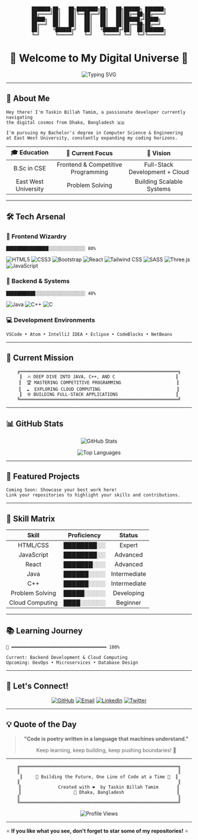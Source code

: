 <div align="center">
  
  ```
  ███████╗██╗   ██╗████████╗██╗   ██╗██████╗ ███████╗
  ██╔════╝██║   ██║╚══██╔══╝██║   ██║██╔══██╗██╔════╝
  █████╗  ██║   ██║   ██║   ██║   ██║██████╔╝█████╗  
  ██╔══╝  ██║   ██║   ██║   ██║   ██║██╔══██╗██╔══╝  
  ██║     ╚██████╔╝   ██║   ╚██████╔╝██║  ██║███████╗
  ╚═╝      ╚═════╝    ╚═╝    ╚═════╝ ╚═╝  ╚═╝╚══════╝
  ```

  # 🌌 Welcome to My Digital Universe 🌌
  
  <img src="https://readme-typing-svg.herokuapp.com?font=Fira+Code&pause=1000&color=00D9FF&center=true&vCenter=true&width=500&lines=Full+Stack+Developer+In+Progress;Problem+Solver;Code+Architect;Forever+Learning" alt="Typing SVG" />

</div>

---

## 👋 About Me

```
Hey there! I'm Taskin Billah Tamim, a passionate developer currently navigating 
the digital cosmos from Dhaka, Bangladesh 🇧🇩

I'm pursuing my Bachelor's degree in Computer Science & Engineering 
at East West University, constantly expanding my coding horizons.
```

<div align="center">

| 🎓 Education | 💼 Current Focus | 🚀 Vision |
|:---:|:---:|:---:|
| B.Sc in CSE | Frontend & Competitive Programming | Full-Stack Development + Cloud |
| East West University | Problem Solving | Building Scalable Systems |

</div>

---

## 🛠️ Tech Arsenal

### 🎨 Frontend Wizardry
```
████████████████░░░░░░░░░░░░░░ 80%
```
![HTML5](https://img.shields.io/badge/HTML5-E34C26?style=for-the-badge&logo=html5&logoColor=white)
![CSS3](https://img.shields.io/badge/CSS3-1572B6?style=for-the-badge&logo=css3&logoColor=white)
![Bootstrap](https://img.shields.io/badge/Bootstrap-7952B3?style=for-the-badge&logo=bootstrap&logoColor=white)
![React](https://img.shields.io/badge/React-61DAFB?style=for-the-badge&logo=react&logoColor=black)
![Tailwind CSS](https://img.shields.io/badge/Tailwind-06B6D4?style=for-the-badge&logo=tailwind-css&logoColor=white)
![SASS](https://img.shields.io/badge/SASS-CC6699?style=for-the-badge&logo=sass&logoColor=white)
![Three.js](https://img.shields.io/badge/Three.js-000000?style=for-the-badge&logo=three.js&logoColor=white)
![JavaScript](https://img.shields.io/badge/JavaScript-F7DF1E?style=for-the-badge&logo=javascript&logoColor=black)

### 🔧 Backend & Systems
```
███████████░░░░░░░░░░░░░░░░░░░ 40%
```
![Java](https://img.shields.io/badge/Java-ED8B00?style=for-the-badge&logo=java&logoColor=white)
![C++](https://img.shields.io/badge/C++-00599C?style=for-the-badge&logo=c%2B%2B&logoColor=white)
![C](https://img.shields.io/badge/C-A8B9CC?style=for-the-badge&logo=c&logoColor=black)

### 💻 Development Environments
```
VSCode • Atom • IntelliJ IDEA • Eclipse • CodeBlocks • NetBeans
```

---

## 🎯 Current Mission

<div align="center">

```
╔════════════════════════════════════════════════════════════╗
║  🔥 DEEP DIVE INTO JAVA, C++, AND C                       ║
║  🏆 MASTERING COMPETITIVE PROGRAMMING                     ║
║  ☁️  EXPLORING CLOUD COMPUTING                             ║
║  🌐 BUILDING FULL-STACK APPLICATIONS                      ║
╚════════════════════════════════════════════════════════════╝
```

</div>

---

## 📊 GitHub Stats

<div align="center">

![GitHub Stats](https://github-readme-stats.vercel.app/api?username=Taskintamim&show_icons=true&theme=tokyonight&hide_border=true&count_private=true)

![Top Languages](https://github-readme-stats.vercel.app/api/top-langs/?username=Taskintamim&layout=compact&theme=tokyonight&hide_border=true)

</div>

---

## 🚀 Featured Projects

```
Coming Soon: Showcase your best work here!
Link your repositories to highlight your skills and contributions.
```

---

## 🌟 Skill Matrix

<div align="center">

| Skill | Proficiency | Status |
|:---:|:---:|:---:|
| HTML/CSS | ████████░░ | Expert |
| JavaScript | ████████░░ | Advanced |
| React | ███████░░░ | Advanced |
| Java | ██████░░░░ | Intermediate |
| C++ | ██████░░░░ | Intermediate |
| Problem Solving | █████░░░░░ | Developing |
| Cloud Computing | ████░░░░░░ | Beginner |

</div>

---

## 📚 Learning Journey

```
🔵 ━━━━━━━━━━━━━━━━━━━━━━━━━━━━━━━━━━━━ 100%

Current: Backend Development & Cloud Computing
Upcoming: DevOps • Microservices • Database Design
```

---

## 🤝 Let's Connect!

<div align="center">

[![GitHub](https://img.shields.io/badge/GitHub-181717?style=for-the-badge&logo=github&logoColor=white)](https://github.com/Taskintamim)
[![Email](https://img.shields.io/badge/Email-D14836?style=for-the-badge&logo=gmail&logoColor=white)](mailto:your-email@example.com)
[![LinkedIn](https://img.shields.io/badge/LinkedIn-0A66C2?style=for-the-badge&logo=linkedin&logoColor=white)](https://linkedin.com/in/your-profile)
[![Twitter](https://img.shields.io/badge/Twitter-1DA1F2?style=for-the-badge&logo=twitter&logoColor=white)](https://twitter.com/your-handle)

</div>

---

## 💡 Quote of the Day

<div align="center">

> **"Code is poetry written in a language that machines understand."**
>
> Keep learning, keep building, keep pushing boundaries! 🚀

</div>

---

<div align="center">

```
╔════════════════════════════════════════════════════════════╗
║                                                            ║
║     🌠 Building the Future, One Line of Code at a Time 🌠  ║
║                                                            ║
║              Created with ❤️  by Taskin Billah Tamim       ║
║                    📍 Dhaka, Bangladesh                    ║
║                                                            ║
╚════════════════════════════════════════════════════════════╝
```

</div>

<p align="center">
  <img src="https://komarev.com/ghpvc/?username=Taskintamim&label=Profile%20Views&color=0e75b6&style=flat" alt="Profile Views" />
</p>

---

⭐ **If you like what you see, don't forget to star some of my repositories!** ⭐

